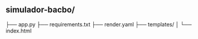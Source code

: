## simulador-bacbo/
├── app.py
├── requirements.txt
├── render.yaml
├── templates/
│   └── index.html
<!--
**Neguinho51/Neguinho51** is a ✨ _special_ ✨ repository because its `README.md` (this file) appears on your GitHub simulador-bacbo/


Here are some ideas to get you started:

- 🔭 I’m currently working on ...
- 🌱 I’m currently learning ...
- 👯 I’m looking to collaborate on ...
- 🤔 I’m looking for help with ...
- 💬 Ask me about ...
- 📫 How to reach me: ...
- 😄 Pronouns: ...
- ⚡ Fun fact: ...
-->
